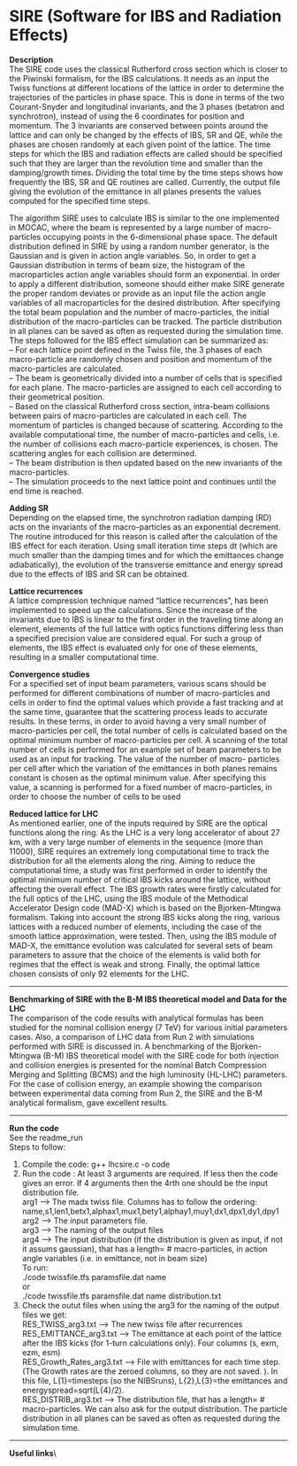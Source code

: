 # SIRE (Software for IBS and Radiation Effects)
**Description**\
The SIRE code uses the classical Rutherford cross section which is closer to the Piwinski
formalism, for the IBS calculations. It needs as an input the Twiss functions at different locations
of the lattice in order to determine the trajectories of the particles in phase space. This is done
in terms of the two Courant-Snyder and longitudinal invariants, and the 3 phases (betatron and
synchrotron), instead of using the 6 coordinates for position and momentum. The 3 invariants
are conserved between points around the lattice and can only be changed by the effects of IBS,
SR and QE, while the phases are chosen randomly at each given point of the lattice. The time
steps for which the IBS and radiation effects are called should be specified such that they are
larger than the revolution time and smaller than the damping/growth times. Dividing the total
time by the time steps shows how frequently the IBS, SR and QE routines are called. Currently,
the output file giving the evolution of the emittance in all planes presents the values computed
for the specified time steps.

The algorithm SIRE uses to calculate IBS is similar to the one implemented in MOCAC,
where the beam is represented by a large number of macro-particles occupying points in the
6-dimensional phase space. The default distribution defined in SIRE by using a random number
generator, is the Gaussian and is given in action angle variables. So, in order to get a Gaussian
distribution in terms of beam size, the histogram of the macroparticles action angle variables
should form an exponential. In order to apply a different
distribution, someone should either make SIRE generate the proper random deviates or provide
as an input file the action angle variables of all macroparticles for the desired distribution. After
specifying the total beam population and the number of macro-particles, the initial distribution
of the macro-particles can be tracked. The particle distribution in all planes can be saved as
often as requested during the simulation time.\
The steps followed for the IBS effect simulation can be summarized as:\
– For each lattice point defined in the Twiss file, the 3 phases of each macro-particle are
randomly chosen and position and momentum of the macro-particles are calculated.\
– The beam is geometrically divided into a number of cells that is specified for each plane. The
macro-particles are assigned to each cell according to their geometrical position.\
– Based on the classical Rutherford cross section, intra-beam collisions between pairs of
macro-particles are calculated in each cell. The momentum of particles is changed because
of scattering. According to the available computational time, the number of macro-particles
and cells, i.e. the number of collisions each macro-particle experiences, is chosen. The
scattering angles for each collision are determined.\
– The beam distribution is then updated based on the new invariants of the macro-particles.\
– The simulation proceeds to the next lattice point and continues until the end time is reached.

**Adding SR**\
Depending on the elapsed time, the synchrotron radiation damping (RD) acts on the invariants of the macro-particles as an exponential decrement. The routine introduced for this reason
is called after the calculation of the IBS effect for each iteration. Using small iteration time
steps dt (which are much smaller than the damping times and for which the emittances change
adiabatically), the evolution of the transverse emittance and energy spread due to the effects of
IBS and SR can be obtained.

**Lattice recurrences**\
A lattice compression technique named “lattice recurrences”, has been implemented to speed
up the calculations. Since the increase of the invariants due to IBS is linear to the first order
in the traveling time along an element, elements of the full lattice with optics functions differing
less than a specified precision value are considered equal. For such a group of elements, the IBS
effect is evaluated only for one of these elements, resulting in a smaller computational time.

**Convergence studies**\
For a specified set of input beam parameters, various scans should be performed for different combinations of number of macro-particles and cells in order to find the optimal values which provide
a fast tracking and at the same time, guarantee that the scattering process leads to accurate results. In these terms, in order to avoid having a very small number of macro-particles per cell,
the total number of cells is calculated based on the optimal minimum number of macro-particles per cell. A scanning of the total number of cells is performed for an example set of beam parameters
to be used as an input for tracking. The value of the number of macro-
particles per cell after which the variation of the emittances in both planes remains constant is
chosen as the optimal minimum value. After specifying this value, a scanning is performed for a
fixed number of macro-particles, in order to choose the number of cells to be used

**Reduced lattice for LHC**\
As mentioned earlier, one of the inputs required by SIRE are the optical functions along the ring.
As the LHC is a very long accelerator of about 27 km, with a very large number of elements in
the sequence (more than 11000), SIRE requires an extremely long computational time to track
the distribution for all the elements along the ring. Aiming to reduce the computational time,
a study was first performed in order to identify the optimal minimum number of critical IBS
kicks around the lattice, without affecting the overall effect. The IBS growth rates were firstly
calculated for the full optics of the LHC, using the IBS module of the Methodical Accelerator
Design code (MAD-X) which is based on the Bjorken-Mtingwa formalism.
Taking into account the strong IBS kicks along the ring, various lattices with a reduced
number of elements, including the case of the smooth lattice approximation, were tested. Then,
using the IBS module of MAD-X, the emittance evolution was calculated for several sets of beam
parameters to assure that the choice of the elements is valid both for regimes that the effect is
weak and strong. Finally, the optimal lattice chosen consists of only 92 elements for the LHC.
***
**Benchmarking of SIRE with the B-M IBS theoretical model and Data for the LHC**\
The comparison of the code results with analytical formulas has been studied for the
nominal collision energy (7 TeV) for various initial parameters cases. Also, a comparison of
LHC data from Run 2 with simulations performed with SIRE is discussed in. A benchmarking of the Bjorken-Mtingwa (B-M) IBS theoretical model with the SIRE code for
both injection and collision energies is presented for the nominal Batch Compression Merging
and Splitting (BCMS) and the high luminosity (HL-LHC) parameters. For the case
of collision energy, an example showing the comparison between experimental data coming from
Run 2, the SIRE and the B-M analytical formalism, gave excellent results.
***
**Run the code**\
See the readme_run\
Steps to follow:
1. Compile the code:
  g++ lhcsire.c -o code
2. Run the code :
At least 3 arguments are required. If less then the code gives an error. If 4 arguments then the 4rth one should be the input distribution file.\
  arg1 --> The madx twiss file. Columns has to follow the ordering: name,s1,len1,betx1,alphax1,mux1,bety1,alphay1,muy1,dx1,dpx1,dy1,dpy1\
  arg2 --> The input parameters file. \
  arg3 --> The naming of the output files\
  arg4 --> The input distribution (if the distribution is given as input, if not it assums gaussian), that has a length= # macro-particles, in action angle variables (i.e. in emittance, not in beam size)\
To run:\
  ./code twissfile.tfs paramsfile.dat name\
  or\
  ./code twissfile.tfs paramsfile.dat name distribution.txt
3. Check the outut files when using the arg3 for the naming of the output files we get:\
  RES_TWISS_arg3.txt --> The new twiss file after recurrences\
  RES_EMITTANCE_arg3.txt --> The emittance at each point of the lattice after the IBS kicks (for 1-turn calculations only). Four columns (s, exm, ezm, esm)\
  RES_Growth_Rates_arg3.txt --> File with emittances for each time step. (The Growth rates are the zeroed columns, so they are not saved. ). In this file, L{1}=timesteps (so the NIBSruns), L{2},L{3}=the emittances and energyspread=sqrt(L{4}/2).\
  RES_DISTRIB_arg3.txt --> The distribution file, that has a length= # macro-particles. We can also ask for the output distribution. The particle distribution in all planes can be saved as often as requested during the simulation time.
  
***
**Useful links**\

